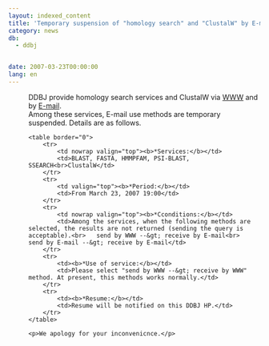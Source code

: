 ```yaml
---
layout: indexed_content
title: 'Temporary suspension of "homology search" and "ClustalW" by E-mail '
category: news
db:
  - ddbj


date: 2007-03-23T00:00:00
lang: en
---
```


<html>
<dd>DDBJ provide homology search services and ClustalW via <a href="/searches.html">WWW</a> and by <a href="/search//email_exp-j.html">E-mail</a>.<br>Among these services, E-mail use methods are temporary suspended. Details are as follows.

    <table border="0">
        <tr>
            <td nowrap valign="top"><b>*Services:</b></td>
            <td>BLAST, FASTA, HMMPFAM, PSI-BLAST, SSEARCH<br>ClustalW</td>
        </tr>
        <tr>
            <td valign="top"><b>*Period:</b></td>
            <td>From March 23, 2007 19:00</td>
        </tr>
        <tr>
            <td nowrap valign="top"><b>*Cconditions:</b></td>
            <td>Among the services, when the following methods are selected, the results are not returned (sending the query is acceptable).<br>   send by WWW --&gt; receive by E-mail<br>   send by E-mail --&gt; receive by E-mail</td>
        </tr>
        <tr>
            <td><b>*Use of service:</b></td>
            <td>Please select "send by WWW --&gt; receive by WWW" method. At present, this methods works normally.</td>
        </tr>
        <tr>
            <td><b>*Resume:</b></td>
            <td>Resume will be notified on this DDBJ HP.</td>
        </tr>
    </table>

    <p>We apology for your inconvenicnce.</p>
</dd>
</html>
